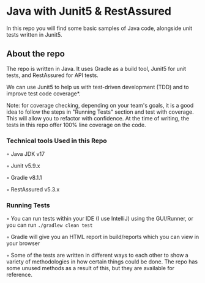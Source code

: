 

# Java with Junit5 & RestAssured
In this repo you will find some basic samples of Java code, alongside unit tests written in Junit5.

## About the repo
The repo is written in Java. It uses Gradle as a build tool, Junit5 for unit tests, and RestAssured for API tests.

We can use Junit5 to help us with test-driven development (TDD) and to improve test code coverage*.

Note: for coverage checking, depending on your team's goals, it is a good idea to follow the steps in "Running Tests" section and test with coverage. This will allow you to refactor with confidence. At the time of writing, the tests in this repo offer 100% line coverage on the code.


### Technical tools Used in this Repo

◦	Java JDK v17

◦	Junit v5.9.x

◦	Gradle v8.1.1

◦   RestAssured v5.3.x

### Running Tests

◦ You can run tests within your IDE (I use IntelliJ) using the GUI/Runner, or you can run 
``./gradlew clean test``

◦ Gradle will give you an HTML report in build/reports which you can view in your browser

◦ Some of the tests are written in different ways to each other to show a variety of methodologies in how certain things could be done. The repo has some unused methods as a result of this, but they are available for reference.




